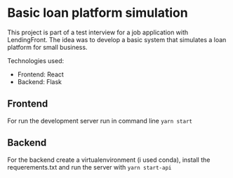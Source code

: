 # Basic loan platform simulation

This project is part of a test interview for a job application with LendingFront. The idea was to
develop a basic system that simulates a loan platform for small business.

Technologies used:
- Frontend: React
- Backend: Flask

## Frontend

For run the development server run in command line `yarn start`

## Backend

For the backend create a virtualenvironment (i used conda), install the requerements.txt and
run the server with `yarn start-api`
